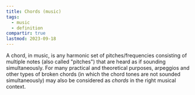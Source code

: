 ```yaml
---
title: Chords (music)
tags:
  - music
  - definition
compartir: true
lastmod: 2023-09-18
---
```


A chord, in music, is any harmonic set of pitches/frequencies consisting of multiple notes (also called "pitches") that are heard as if sounding simultaneously. For many practical and theoretical purposes, arpeggios and other types of broken chords (in which the chord tones are not sounded simultaneously) may also be considered as _chords_ in the right musical context.
